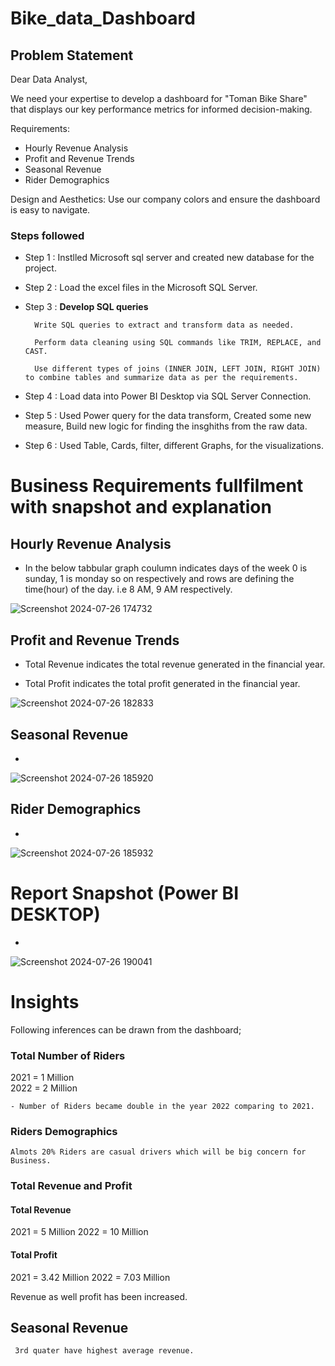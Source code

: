# Bike_data_Dashboard

## Problem Statement

Dear Data Analyst,

We need your expertise to develop a dashboard for "Toman Bike Share" that displays our key performance metrics for informed decision-making.

Requirements:
- Hourly Revenue Analysis
- Profit and Revenue Trends
- Seasonal Revenue
- Rider Demographics

Design and Aesthetics: Use our company colors and ensure the dashboard is easy to navigate.
 




### Steps followed 

- Step 1 : Instlled Microsoft sql server and created new database for the project.

- Step 2 : Load the excel files in the Microsoft SQL Server.

- Step 3 : **Develop SQL queries**

        Write SQL queries to extract and transform data as needed.

        Perform data cleaning using SQL commands like TRIM, REPLACE, and CAST.

        Use different types of joins (INNER JOIN, LEFT JOIN, RIGHT JOIN) to combine tables and summarize data as per the requirements.

- Step 4 : Load data into Power BI Desktop via SQL Server Connection.

- Step 5 : Used Power query for the data transform, Created some new measure, Build new logic for finding the insghiths from the raw data.

- Step 6 : Used Table, Cards, filter, different Graphs, for the visualizations.


# Business Requirements fullfilment with snapshot and explanation

## Hourly Revenue Analysis

- In the below tabbular graph coulumn indicates days of the week 0 is sunday, 1 is monday so on respectively and rows are defining the time(hour) of the day. i.e 8 AM, 9 AM respectively.

![Screenshot 2024-07-26 174732](https://github.com/user-attachments/assets/e89c31c3-2e78-4780-be41-21755f199e5c)




## Profit and Revenue Trends
 - Total Revenue indicates the total revenue generated in the financial year.

 - Total Profit indicates the total profit generated in the financial year.
 

![Screenshot 2024-07-26 182833](https://github.com/user-attachments/assets/3f20ddce-7b87-4cbe-9218-c83b0b94236a)



## Seasonal Revenue

-

![Screenshot 2024-07-26 185920](https://github.com/user-attachments/assets/d7247ce1-61e0-4c4e-8cbc-30815a7f70aa)



##  Rider Demographics

-

![Screenshot 2024-07-26 185932](https://github.com/user-attachments/assets/281ec482-4798-4e8b-9a17-97fa2cfbaf4c)



 
 # Report Snapshot (Power BI DESKTOP)

 -

 ![Screenshot 2024-07-26 190041](https://github.com/user-attachments/assets/8ce02493-7ea8-4cce-9d06-33de3c408292)



# Insights



Following inferences can be drawn from the dashboard;

### Total Number of Riders

 2021 = 1 Million   
 2022 = 2 Million

    - Number of Riders became double in the year 2022 comparing to 2021.

 ### Riders Demographics

    Almots 20% Riders are casual drivers which will be big concern for Business.

 ### Total Revenue and Profit

 #### Total Revenue
 2021 =  5 Million
 2022 =  10 Million

 #### Total Profit
 2021 =  3.42 Million
 2022 =  7.03 Million

 Revenue as well profit has been increased.


 ## Seasonal Revenue

     3rd quater have highest average revenue.  
